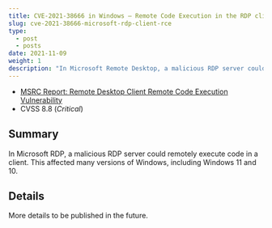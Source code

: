 ```yaml
---
title: CVE-2021-38666 in Windows — Remote Code Execution in the RDP client
slug: cve-2021-38666-microsoft-rdp-client-rce
type:
  - post
  - posts
date: 2021-11-09
weight: 1
description: "In Microsoft Remote Desktop, a malicious RDP server could trigger a remote code execution on a client."
---
```


* [MSRC Report: Remote Desktop Client Remote Code Execution Vulnerability](https://msrc.microsoft.com/update-guide/en-US/vulnerability/CVE-2021-38666)
* CVSS 8.8 (*Critical*)

## Summary

In Microsoft RDP, a malicious RDP server could remotely execute code in a client. This affected many versions of Windows, including Windows 11 and 10.

## Details

More details to be published in the future.

